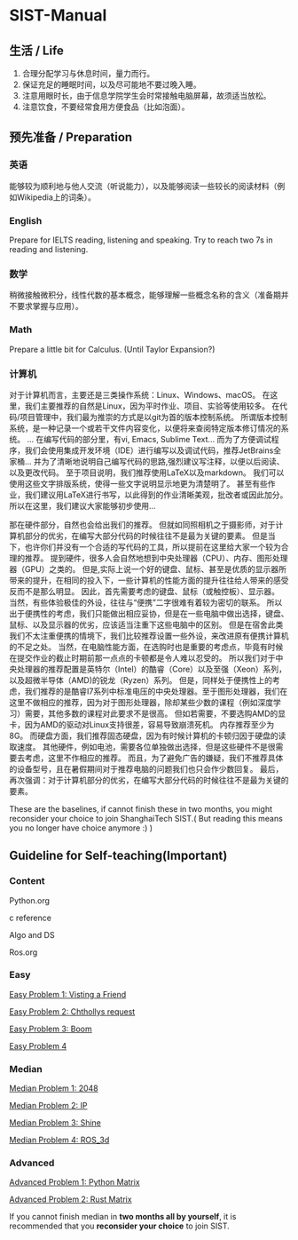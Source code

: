 # SIST-Manual

## 生活 / Life

1. 合理分配学习与休息时间，量力而行。
2. 保证充足的睡眠时间，以及尽可能地不要过晚入睡。
3. 注意用眼时长，由于信息学院学生会时常接触电脑屏幕，故须适当放松。
4. 注意饮食，不要经常食用方便食品（比如泡面）。

## 预先准备 / Preparation

### 英语
能够较为顺利地与他人交流（听说能力），以及能够阅读一些较长的阅读材料（例如Wikipedia上的词条）。

### English
Prepare for IELTS reading, listening and speaking. Try to reach two 7s in reading and listening.

### 数学
稍微接触微积分，线性代数的基本概念，能够理解一些概念名称的含义（准备期并不要求掌握与应用）。

### Math
Prepare a little bit for Calculus. (Until Taylor Expansion?)

### 计算机

对于计算机而言，主要还是三类操作系统：Linux、Windows、macOS。 在这里，我们主要推荐的自然是Linux，因为平时作业、项目、实验等使用较多。
在代码/项目管理中，我们最为推崇的方式是以git为首的版本控制系统。 所谓版本控制系统，是一种记录一个或若干文件内容变化，以便将来查阅特定版本修订情况的系统。 ...
在编写代码的部分里，有vi, Emacs, Sublime Text...
而为了方便调试程序，我们会使用集成开发环境（IDE）进行编写以及调试代码，推荐JetBrains全家桶...
并为了清晰地说明自己编写代码的思路,强烈建议写注释，以便以后阅读、以及更改代码。
至于项目说明，我们推荐使用LaTeX以及markdown。 我们可以使用这些文字排版系统，使得一些文字说明显示地更为清楚明了。 甚至有些作业，我们建议用LaTeX进行书写，以此得到的作业清晰美观，批改者或因此加分。
所以在这里，我们建议大家能够初步使用...

那在硬件部分，自然也会给出我们的推荐。 但就如同照相机之于摄影师，对于计算机部分的优劣，在编写大部分代码的时候往往不是最为关键的要素。 但是当下，也许你们并没有一个合适的写代码的工具，所以提前在这里给大家一个较为合理的推荐。
提到硬件，很多人会自然地想到中央处理器（CPU）、内存、图形处理器（GPU）之类的。 但是,实际上说一个好的键盘、鼠标、甚至是优质的显示器所带来的提升，在相同的投入下，一些计算机的性能方面的提升往往给人带来的感受反而不是那么明显。 因此，首先需要考虑的键盘、鼠标（或触控板）、显示器。 当然，有些体验极佳的外设，往往与“便携”二字很难有着较为密切的联系。 所以出于便携性的考虑，我们只能做出相应妥协，但是在一些电脑中做出选择，键盘、鼠标、以及显示器的优劣，应该适当注重下这些电脑中的区别。 但是在宿舍此类我们不太注重便携的情境下，我们比较推荐设置一些外设，来改进原有便携计算机的不足之处。
当然，在电脑性能方面，在选购时也是重要的考虑点，毕竟有时候在提交作业的截止时期前那一点点的卡顿都是令人难以忍受的。 所以我们对于中央处理器的推荐配置是英特尔（Intel）的酷睿（Core）以及至强（Xeon）系列，以及超微半导体（AMD)的锐龙（Ryzen）系列。 但是，同样处于便携性上的考虑，我们推荐的是酷睿I7系列中标准电压的中央处理器。至于图形处理器，我们在这里不做相应的推荐，因为对于图形处理器，除却某些少数的课程（例如深度学习）需要，其他多数的课程对此要求不是很高。 但如若需要，不要选购AMD的显卡，因为AMD的驱动对Linux支持很差，容易导致崩溃死机。 内存推荐至少为8G。 而硬盘方面，我们推荐固态硬盘，因为有时候计算机的卡顿归因于硬盘的读取速度。
其他硬件，例如电池，需要各位单独做出选择，但是这些硬件不是很需要去考虑，这里不作相应的推荐。 而且，为了避免广告的嫌疑，我们不推荐具体的设备型号，且在暑假期间对于推荐电脑的问题我们也只会作少数回复。
最后，再次强调：对于计算机部分的优劣，在编写大部分代码的时候往往不是最为关键的要素。

These are the baselines, if cannot finish these in two months, you might reconsider your choice to join ShanghaiTech SIST.( But reading this means you no longer have choice anymore :) )

## Guideline for Self-teaching(Important)
### Content

Python.org

c reference

Algo and DS

Ros.org

### Easy

[Easy Problem 1: Visting a Friend](https://github.com/SIST-Manual/easy_Visiting-a-Friend)

[Easy Problem 2: Chthollys request](https://github.com/SIST-Manual/easy_Chthollys-request)

[Easy Problem 3: Boom](https://github.com/SIST-Manual/easy_Boom)

[Easy Problem 4](https://github.com/SIST-Manual/Example)

### Median

[Median Problem 1: 2048](https://github.com/SIST-Manual/median_1_2048)

[Median Problem 2: IP](https://github.com/SIST-Manual/median_2_IP)

[Median Problem 3: Shine](https://github.com/SIST-Manual/shine)

[Median Problem 4: ROS_3d](https://github.com/SIST-Manual/ROS_3d)

### Advanced 

[Advanced Problem 1: Python Matrix](https://github.com/SIST-Manual/Matrix/blob/master/Python/README.md)

[Advanced Problem 2: Rust Matrix](https://github.com/SIST-Manual/Matrix/blob/master/Rust/README.md)

If you cannot finish median in **two months all by yourself**, it is recommended that you **reconsider your choice** to join SIST.
